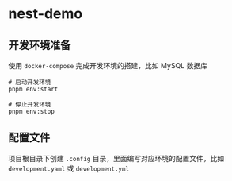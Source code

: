 # nest-demo

## 开发环境准备

使用 `docker-compose` 完成开发环境的搭建，比如 MySQL 数据库

```shell
# 启动开发环境
pnpm env:start

# 停止开发环境
pnpm env:stop
```

## 配置文件

项目根目录下创建 `.config` 目录，里面编写对应环境的配置文件，比如 `development.yaml` 或 `development.yml`
